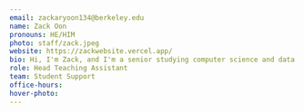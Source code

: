 ```yaml
---
email: zackaryoon134@berkeley.edu
name: Zack Oon
pronouns: HE/HIM
photo: staff/zack.jpeg
website: https://zackwebsite.vercel.app/
bio: Hi, I'm Zack, and I'm a senior studying computer science and data science. I like playing super smash bros., and I'm trying to learn volleyball and pickleball!
role: Head Teaching Assistant
team: Student Support
office-hours: 
hover-photo: 
---
```

